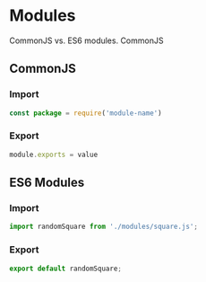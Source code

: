 # Modules

CommonJS vs. ES6 modules. CommonJS 

## CommonJS

### Import

``` javascript
const package = require('module-name')
```

### Export

``` javascript
module.exports = value
```

## ES6 Modules

### Import

``` JavaScript
import randomSquare from './modules/square.js';
```

### Export

``` JavaScript
export default randomSquare;
```